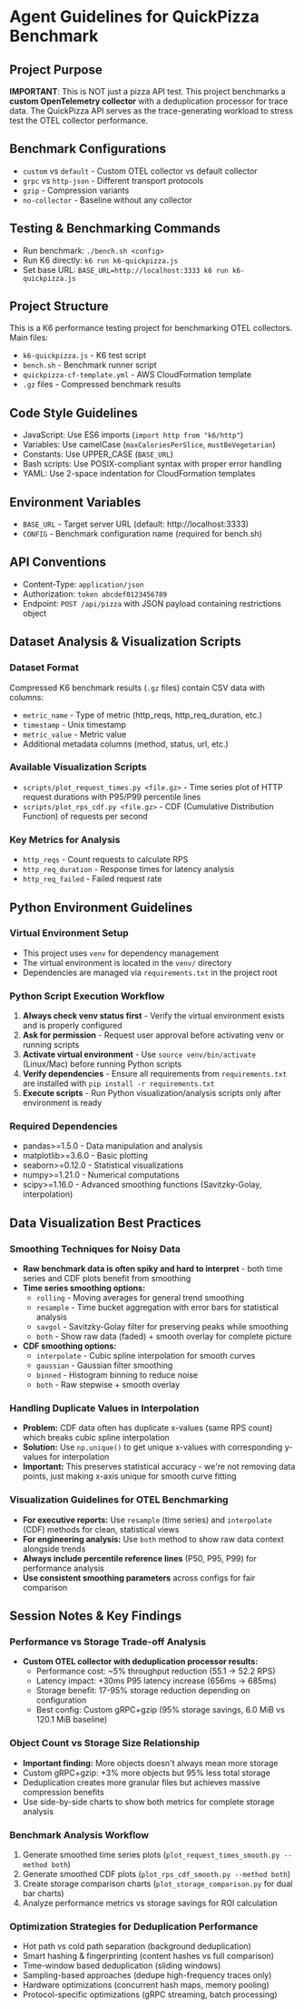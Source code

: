 # Agent Guidelines for QuickPizza Benchmark

## Project Purpose
**IMPORTANT**: This is NOT just a pizza API test. This project benchmarks a **custom OpenTelemetry collector** with a deduplication processor for trace data. The QuickPizza API serves as the trace-generating workload to stress test the OTEL collector performance.

## Benchmark Configurations
- `custom` vs `default` - Custom OTEL collector vs default collector
- `grpc` vs `http-json` - Different transport protocols  
- `gzip` - Compression variants
- `no-collector` - Baseline without any collector

## Testing & Benchmarking Commands
- Run benchmark: `./bench.sh <config>`
- Run K6 directly: `k6 run k6-quickpizza.js`
- Set base URL: `BASE_URL=http://localhost:3333 k6 run k6-quickpizza.js`

## Project Structure
This is a K6 performance testing project for benchmarking OTEL collectors. Main files:
- `k6-quickpizza.js` - K6 test script
- `bench.sh` - Benchmark runner script
- `quickpizza-cf-template.yml` - AWS CloudFormation template
- `.gz` files - Compressed benchmark results

## Code Style Guidelines
- JavaScript: Use ES6 imports (`import http from "k6/http"`)
- Variables: Use camelCase (`maxCaloriesPerSlice`, `mustBeVegetarian`)
- Constants: Use UPPER_CASE (`BASE_URL`)
- Bash scripts: Use POSIX-compliant syntax with proper error handling
- YAML: Use 2-space indentation for CloudFormation templates

## Environment Variables
- `BASE_URL` - Target server URL (default: http://localhost:3333)
- `CONFIG` - Benchmark configuration name (required for bench.sh)

## API Conventions
- Content-Type: `application/json`
- Authorization: `token abcdef0123456789`
- Endpoint: `POST /api/pizza` with JSON payload containing restrictions object

## Dataset Analysis & Visualization Scripts

### Dataset Format
Compressed K6 benchmark results (`.gz` files) contain CSV data with columns:
- `metric_name` - Type of metric (http_reqs, http_req_duration, etc.)
- `timestamp` - Unix timestamp 
- `metric_value` - Metric value
- Additional metadata columns (method, status, url, etc.)

### Available Visualization Scripts
- `scripts/plot_request_times.py <file.gz>` - Time series plot of HTTP request durations with P95/P99 percentile lines
- `scripts/plot_rps_cdf.py <file.gz>` - CDF (Cumulative Distribution Function) of requests per second

### Key Metrics for Analysis
- `http_reqs` - Count requests to calculate RPS
- `http_req_duration` - Response times for latency analysis
- `http_req_failed` - Failed request rate

## Python Environment Guidelines

### Virtual Environment Setup
- This project uses `venv` for dependency management
- The virtual environment is located in the `venv/` directory
- Dependencies are managed via `requirements.txt` in the project root

### Python Script Execution Workflow
1. **Always check venv status first** - Verify the virtual environment exists and is properly configured
2. **Ask for permission** - Request user approval before activating venv or running scripts
3. **Activate virtual environment** - Use `source venv/bin/activate` (Linux/Mac) before running Python scripts
4. **Verify dependencies** - Ensure all requirements from `requirements.txt` are installed with `pip install -r requirements.txt`
5. **Execute scripts** - Run Python visualization/analysis scripts only after environment is ready

### Required Dependencies
- pandas>=1.5.0 - Data manipulation and analysis
- matplotlib>=3.6.0 - Basic plotting
- seaborn>=0.12.0 - Statistical visualizations  
- numpy>=1.21.0 - Numerical computations
- scipy>=1.16.0 - Advanced smoothing functions (Savitzky-Golay, interpolation)

## Data Visualization Best Practices

### Smoothing Techniques for Noisy Data
- **Raw benchmark data is often spiky and hard to interpret** - both time series and CDF plots benefit from smoothing
- **Time series smoothing options:**
  - `rolling` - Moving averages for general trend smoothing
  - `resample` - Time bucket aggregation with error bars for statistical analysis
  - `savgol` - Savitzky-Golay filter for preserving peaks while smoothing
  - `both` - Show raw data (faded) + smooth overlay for complete picture
- **CDF smoothing options:**
  - `interpolate` - Cubic spline interpolation for smooth curves
  - `gaussian` - Gaussian filter smoothing
  - `binned` - Histogram binning to reduce noise
  - `both` - Raw stepwise + smooth overlay

### Handling Duplicate Values in Interpolation
- **Problem:** CDF data often has duplicate x-values (same RPS count) which breaks cubic spline interpolation
- **Solution:** Use `np.unique()` to get unique x-values with corresponding y-values for interpolation
- **Important:** This preserves statistical accuracy - we're not removing data points, just making x-axis unique for smooth curve fitting

### Visualization Guidelines for OTEL Benchmarking
- **For executive reports:** Use `resample` (time series) and `interpolate` (CDF) methods for clean, statistical views
- **For engineering analysis:** Use `both` method to show raw data context alongside trends
- **Always include percentile reference lines** (P50, P95, P99) for performance analysis
- **Use consistent smoothing parameters** across configs for fair comparison

## Session Notes & Key Findings

### Performance vs Storage Trade-off Analysis
- **Custom OTEL collector with deduplication processor results:**
  - Performance cost: ~5% throughput reduction (55.1 → 52.2 RPS)
  - Latency impact: +30ms P95 latency increase (656ms → 685ms)
  - Storage benefit: 17-95% storage reduction depending on configuration
  - Best config: Custom gRPC+gzip (95% storage savings, 6.0 MiB vs 120.1 MiB baseline)

### Object Count vs Storage Size Relationship
- **Important finding:** More objects doesn't always mean more storage
- Custom gRPC+gzip: +3% more objects but 95% less total storage
- Deduplication creates more granular files but achieves massive compression benefits
- Use side-by-side charts to show both metrics for complete storage analysis

### Benchmark Analysis Workflow
1. Generate smoothed time series plots (`plot_request_times_smooth.py --method both`)
2. Generate smoothed CDF plots (`plot_rps_cdf_smooth.py --method both`) 
3. Create storage comparison charts (`plot_storage_comparison.py` for dual bar charts)
4. Analyze performance metrics vs storage savings for ROI calculation

### Optimization Strategies for Deduplication Performance
- Hot path vs cold path separation (background deduplication)
- Smart hashing & fingerprinting (content hashes vs full comparison)
- Time-window based deduplication (sliding windows)
- Sampling-based approaches (dedupe high-frequency traces only)
- Hardware optimizations (concurrent hash maps, memory pooling)
- Protocol-specific optimizations (gRPC streaming, batch processing)
